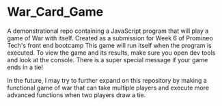 # War_Card_Game
A demonstrational repo containing a JavaScript program that will play a game of War with itself. Created as a submission for Week 6 of Promineo Tech's front end bootcamp
This game will run itself when the program is executed.
To view the game and its results, make sure you open dev tools and look at the console.
There is a super special message if your game ends in a tie!


In the future, I may try to further expand on this repository by making a functional game of war that can take multiple players and execute more advanced functions when two players draw a tie.
